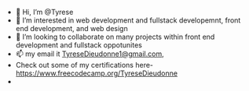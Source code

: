 - 👋 Hi, I’m @Tyrese
- 👀 I’m interested in web development and fullstack developemnt, front end development, and web design 
- 💞️ I’m looking to collaborate on many projects within front end development and fullstack oppotunites
- 📫 my email it TyreseDieudonne1@gmail.com,
- Check out some of my certifications here-https://www.freecodecamp.org/TyreseDieudonne
- 

<!---
Tyrese-D/Tyrese-D is a ✨ special ✨ repository because its `README.md` (this file) appears on your GitHub profile.
You can click the Preview link to take a look at your changes.
--->
